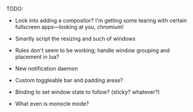 TODO:

- Look into adding a compositor? I'm getting some tearing with certain fullscreen apps—looking at you, chromium!
 
- Smartly script the resizing and such of windows

- Rules don't seem to be working; handle window grouping and placement in lua?

- New notification daemon

- Custom toggleable bar and padding areas?

- Binding to set window state to follow? (sticky? whatever?)

- What even is monocle mode?

